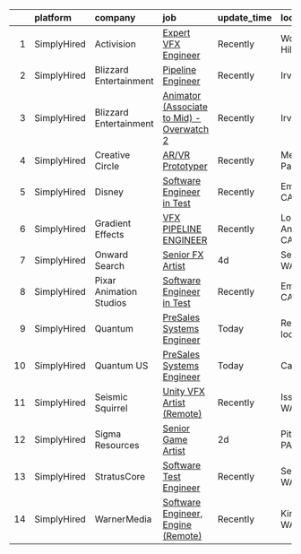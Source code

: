 

|    | platform    | company                 | job                                                                                                                                                | update_time   | location           |
|---:|:------------|:------------------------|:---------------------------------------------------------------------------------------------------------------------------------------------------|:--------------|:-------------------|
|  1 | SimplyHired | Activision              | [Expert VFX Engineer](https://www.simplyhired.com/job/R9gzBazJlezxlSm2WITE3XlbtPQGysO7ZdrSSFEKrzRcXXxnIFAx0A?q=vfx+engineer)                       | Recently      | Woodland Hills, CA |
|  2 | SimplyHired | Blizzard Entertainment  | [Pipeline Engineer](https://www.simplyhired.com/job/wLyzd4PwmmLnMaHlkTuB2ZIXGVYtyEHFHXsw7LEtE31DhVduD2htqQ?q=vfx+engineer)                         | Recently      | Irvine, CA         |
|  3 | SimplyHired | Blizzard Entertainment  | [Animator (Associate to Mid) - Overwatch 2](https://www.simplyhired.com/job/vSIDDAm6jpR9u2b8uqraYsyntfsNotmeYC-pNDr42OJ9wA7ZqSvepw?q=vfx+engineer) | Recently      | Irvine, CA         |
|  4 | SimplyHired | Creative Circle         | [AR/VR Prototyper](https://www.simplyhired.com/job/YQ_s7uLojfe-PecwgLo1CwPzQM_wOdpnVqMPx0SPgCNvpuIy9Vftbw?q=vfx+engineer)                          | Recently      | Menlo Park, CA     |
|  5 | SimplyHired | Disney                  | [Software Engineer in Test](https://www.simplyhired.com/job/625DLylKS0iwtaHOGmO-uHCZrXNn_QDK2P7UnLi6axBrplfGop3tUQ?q=vfx+engineer)                 | Recently      | Emeryville, CA     |
|  6 | SimplyHired | Gradient Effects        | [VFX PIPELINE ENGINEER](https://www.simplyhired.com/job/L5OAyKGUnwDawrCWzGNO2bwpuyy6IFx3pa2fhsL0ImqUDfPpQxW6Jg?q=vfx+engineer)                     | Recently      | Los Angeles, CA    |
|  7 | SimplyHired | Onward Search           | [Senior FX Artist](https://www.simplyhired.com/job/nm2UAtmBCmaKCUKNQdNhq9G09WUmjiNNP1Q24SCqyIAVlTzTX_sGPA?q=vfx+engineer)                          | 4d            | Seattle, WA        |
|  8 | SimplyHired | Pixar Animation Studios | [Software Engineer in Test](https://www.simplyhired.com/job/hDFX03T2cMRRfzf18rEJXcPj0XNbeeYQfWLefxjzPqiy1AD6OR0OTg?q=vfx+engineer)                 | Recently      | Emeryville, CA     |
|  9 | SimplyHired | Quantum                 | [PreSales Systems Engineer](https://www.simplyhired.com/job/ziCc9lKgvggiHRn7m0DqU74pkbSxPhDgc1JHbYzA3hYhK1aFGEksnw?q=vfx+engineer)                 | Today         | Remote +1 location |
| 10 | SimplyHired | Quantum US              | [PreSales Systems Engineer](https://www.simplyhired.com/job/4v1TyDFWb9WfseSwjaRZlavdYi_vlHICXf5qWoAgittdkpW2pXoobA?q=vfx+engineer)                 | Today         | California         |
| 11 | SimplyHired | Seismic Squirrel        | [Unity VFX Artist (Remote)](https://www.simplyhired.com/job/iI9d5VGexB2EAOEcgxI1O2XvrcWZnfZww3WQzPpnwkg2p1dHzcuPeQ?q=vfx+engineer)                 | Recently      | Issaquah, WA       |
| 12 | SimplyHired | Sigma Resources         | [Senior Game Artist](https://www.simplyhired.com/job/dTjtz4SbZdH1kU6eW50uqwMvSWKP9-fqjeWPphp6LOfQKu41w3UKkQ?q=vfx+engineer)                        | 2d            | Pittsburgh, PA     |
| 13 | SimplyHired | StratusCore             | [Software Test Engineer](https://www.simplyhired.com/job/aOGYDGVDK83Hz36mzFZncYUNgGThbRe4d03IXfkihr8svAuEQu1e3g?q=vfx+engineer)                    | Recently      | Seattle, WA        |
| 14 | SimplyHired | WarnerMedia             | [Software Engineer, Engine (Remote)](https://www.simplyhired.com/job/nYx88J_Gs1qx45zumeNxqtIlUp-mkozgV7ObkvLjQofTxuvl29mhOg?q=vfx+engineer)        | Recently      | Kirkland, WA       |